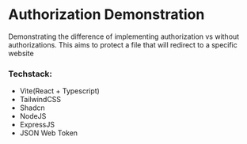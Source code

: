 # Authorization Demonstration

Demonstrating the difference of implementing authorization vs without authorizations. This aims to protect a file that will redirect to a specific website

### Techstack:

- Vite(React + Typescript)
- TailwindCSS
- Shadcn
- NodeJS
- ExpressJS
- JSON Web Token
